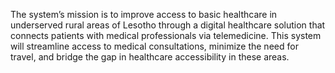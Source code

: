 The system’s mission is to improve access to basic healthcare in underserved rural areas of Lesotho through a digital healthcare solution that connects patients with medical professionals via telemedicine. This system will streamline access to medical consultations, minimize the need for travel, and bridge the gap in healthcare accessibility in these areas.
